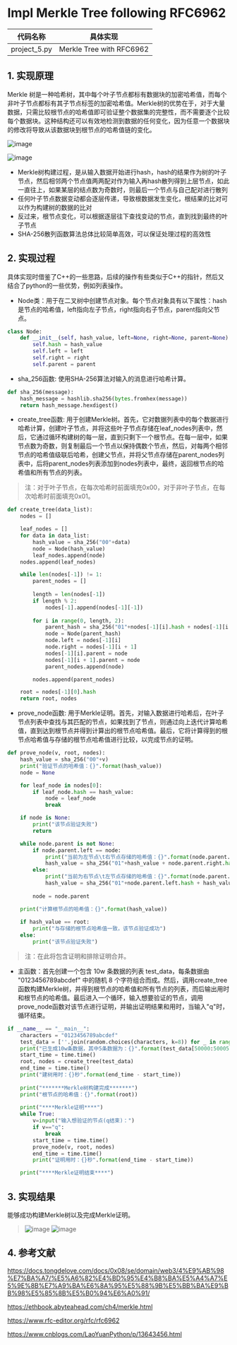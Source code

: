 # Impl Merkle Tree following RFC6962

|   代码名称   |         具体实现         |
| :----------: | :----------------------: |
| project_5.py | Merkle Tree with RFC6962 |

## 1. 实现原理
Merkle 树是一种哈希树，其中每个叶子节点都标有数据块的加密哈希值，而每个非叶子节点都标有其子节点标签的加密哈希值。Merkle树的优势在于，对于大量数据，只需比较根节点的哈希值即可验证整个数据集的完整性，而不需要逐个比较每个数据块。这种结构还可以有效地检测到数据的任何变化，因为任意一个数据块的修改将导致从该数据块到根节点的哈希值链的变化。

![image](./image/f4869a7c-97b8-4a8c-bf3f-1eefa5f79226.png)

![image](./image/a686cab2-d366-47c9-8ebd-242ec71b5dd3.png)

- Merkle树构建过程，是从输入数据开始进行hash，hash的结果作为树的叶子节点，然后相邻两个节点值两两配对作为输入再hash散列得到上层节点，如此一直往上，如果某层的结点数为奇数时，则最后一个节点与自己配对进行散列
- 任何叶子节点数据变动都会逐层传递，导致根数据发生变化，根结果的比对可以作为构建树的数据的比对
- 反过来，根节点变化，可以根据逐层往下查找变动的节点，直到找到最终的叶子节点
- SHA-256散列函数算法总体比较简单高效，可以保证处理过程的高效性

## 2. 实现过程

具体实现时借鉴了C++的一些思路，后续的操作有些类似于C++的指针，然后又结合了python的一些优势，例如列表操作。

- Node类：用于在二叉树中创建节点对象。每个节点对象具有以下属性：hash是节点的哈希值，left指向左子节点，right指向右子节点，parent指向父节点。

```python
class Node:
    def __init__(self, hash_value, left=None, right=None, parent=None):
        self.hash = hash_value
        self.left = left
        self.right = right
        self.parent = parent
```

- sha_256函数: 使用SHA-256算法对输入的消息进行哈希计算。
```python
def sha_256(message):
    hash_message = hashlib.sha256(bytes.fromhex(message))
    return hash_message.hexdigest()
```

- create_tree函数: 用于创建Merkle树。首先，它对数据列表中的每个数据进行哈希计算，创建叶子节点，并将这些叶子节点存储在leaf_nodes列表中，然后，它通过循环构建树的每一层，直到只剩下一个根节点。在每一层中，如果节点数为奇数，则复制最后一个节点以保持偶数个节点，然后，对每两个相邻节点的哈希值级联后哈希，创建父节点，并将父节点存储在parent_nodes列表中，后将parent_nodes列表添加到nodes列表中，最终，返回根节点的哈希值和所有节点的列表。
> 注：对于叶子节点，在每次哈希时前面填充0x00，对于非叶子节点，在每次哈希时前面填充0x01。
```python
def create_tree(data_list):
    nodes = []

    leaf_nodes = []
    for data in data_list:
        hash_value = sha_256("00"+data)
        node = Node(hash_value)
        leaf_nodes.append(node)
    nodes.append(leaf_nodes)

    while len(nodes[-1]) != 1:
        parent_nodes = []
      
        length = len(nodes[-1])
        if length % 2:
            nodes[-1].append(nodes[-1][-1])
        
        for i in range(0, length, 2):
            parent_hash = sha_256("01"+nodes[-1][i].hash + nodes[-1][i + 1].hash)
            node = Node(parent_hash)
            node.left = nodes[-1][i]
            node.right = nodes[-1][i + 1]
            nodes[-1][i].parent = node
            nodes[-1][i + 1].parent = node
            parent_nodes.append(node)

        nodes.append(parent_nodes)

    root = nodes[-1][0].hash
    return root, nodes
```
- prove_node函数: 用于Merkle证明。首先，对输入数据进行哈希后，在叶子节点列表中查找与其匹配的节点，如果找到了节点，则通过向上迭代计算哈希值，直到达到根节点并得到计算出的根节点哈希值。最后，它将计算得到的根节点哈希值与存储的根节点哈希值进行比较，以完成节点的证明。
```python
def prove_node(v, root, nodes):
    hash_value = sha_256("00"+v)
    print("验证节点的哈希值：{}".format(hash_value))
    node = None

    for leaf_node in nodes[0]:
        if leaf_node.hash == hash_value:
            node = leaf_node
            break

    if node is None:
        print("该节点验证失败")
        return

    while node.parent is not None:
        if node.parent.left == node:
            print("当前为左节点\t右节点存储的哈希值：{}".format(node.parent.right.hash))
            hash_value = sha_256("01"+hash_value + node.parent.right.hash)
        else:
            print("当前为右节点\t左节点存储的哈希值：{}".format(node.parent.left.hash))
            hash_value = sha_256("01"+node.parent.left.hash + hash_value)
            
        node = node.parent

    print("计算根节点的哈希值：{}".format(hash_value))
    
    if hash_value == root:
        print("与存储的根节点哈希值一致，该节点验证成功")
    else:
        print("该节点验证失败")
```

> 注：在此将包含证明和排除证明合并。

- 主函数：首先创建一个包含 10w 条数据的列表 test_data，每条数据由 "0123456789abcdef" 中的随机 8 个字符组合而成。然后，调用create_tree函数构建Merkle树，并得到根节点的哈希值和所有节点的列表，而后输出用时和根节点的哈希值。最后进入一个循环，输入想要验证的节点，调用prove_node函数对该节点进行证明，并输出证明结果和用时，当输入"q"时，循环结束。

```python
if __name__ == "__main__":
    characters = "0123456789abcdef"
    test_data = [''.join(random.choices(characters, k=8)) for _ in range(100000)] # 生成10w条数据
    print("已生成10w条数据，其中5条数据为：{}".format(test_data[50000:50005]))
    start_time = time.time()
    root, nodes = create_tree(test_data)
    end_time = time.time()
    print("建树用时：{}秒".format(end_time - start_time))
    
    print("*******Merkle树构建完成*******")
    print("根节点的哈希值：{}".format(root))
    
    print("****Merkle证明****")
    while True:
        v=input("输入想验证的节点(q结束)：")
        if v=="q":
            break  
        start_time = time.time()
        prove_node(v, root, nodes)
        end_time = time.time()
        print("证明用时：{}秒".format(end_time - start_time))

    print("****Merkle证明结束****")
```

## 3. 实现结果
能够成功构建Merkle树以及完成Merkle证明。

> ![image](./image/18019064-306d-494a-af6b-e01e02e3a905.png)
> ![image](./image/88292726-0e5f-4392-a31d-6120f52f85a6.png)

## 4. 参考文献
https://docs.tongdelove.com/docs/0x08/se/domain/web3/4%E9%AB%98%E7%BA%A7/%E5%A6%82%E4%BD%95%E4%B8%BA%E5%A4%A7%E5%9E%8B%E7%A9%BA%E6%8A%95%E5%88%9B%E5%BB%BA%E9%BB%98%E5%85%8B%E5%B0%94%E6%A0%91/

https://ethbook.abyteahead.com/ch4/merkle.html

https://www.rfc-editor.org/rfc/rfc6962

https://www.cnblogs.com/LaoYuanPython/p/13643456.html
